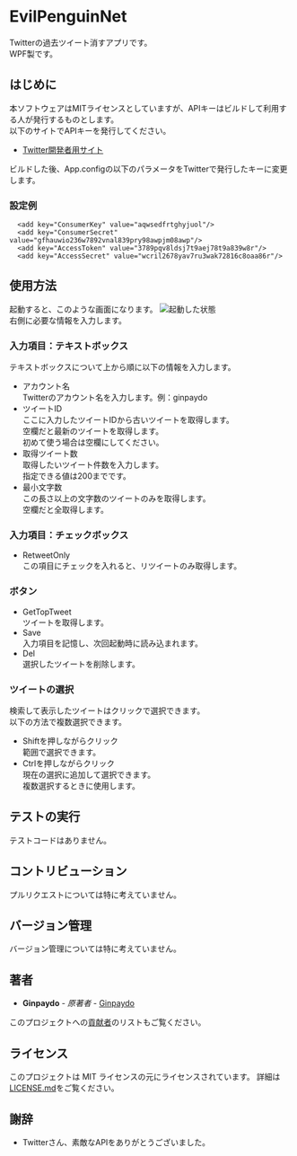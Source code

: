 # EvilPenguinNet
Twitterの過去ツイート消すアプリです。  
WPF製です。
## はじめに
本ソフトウェアはMITライセンスとしていますが、APIキーはビルドして利用する人が発行するものとします。  
以下のサイトでAPIキーを発行してください。
* [Twitter開発者用サイト](https://developer.twitter.com/)

ビルドした後、App.configの以下のパラメータをTwitterで発行したキーに変更します。
### 設定例
```
  <add key="ConsumerKey" value="aqwsedfrtghyjuol"/>
  <add key="ConsumerSecret" value="gfhauwio236w7892vnal839pry98awpjm08awp"/>
  <add key="AccessToken" value="3789pqv8ldsj7t9aej78t9a839w8r"/>
  <add key="AccessSecret" value="wcril2678yav7ru3wak72816c8oaa86r"/>
```

## 使用方法
起動すると、このような画面になります。
![起動した状態](https://user-images.githubusercontent.com/39305262/53227410-7883c380-36c1-11e9-89a2-5e1eb73fcaec.PNG "起動した状態")  
右側に必要な情報を入力します。
### 入力項目：テキストボックス
テキストボックスについて上から順に以下の情報を入力します。
- アカウント名  
Twitterのアカウント名を入力します。例：ginpaydo
- ツイートID  
ここに入力したツイートIDから古いツイートを取得します。  
空欄だと最新のツイートを取得します。  
初めて使う場合は空欄にしてください。
- 取得ツイート数  
取得したいツイート件数を入力します。  
指定できる値は200までです。
- 最小文字数  
この長さ以上の文字数のツイートのみを取得します。  
空欄だと全取得します。
### 入力項目：チェックボックス
- RetweetOnly  
この項目にチェックを入れると、リツイートのみ取得します。
### ボタン
- GetTopTweet  
ツイートを取得します。
- Save  
入力項目を記憶し、次回起動時に読み込まれます。
- Del  
選択したツイートを削除します。
### ツイートの選択
検索して表示したツイートはクリックで選択できます。  
以下の方法で複数選択できます。
- Shiftを押しながらクリック  
範囲で選択できます。
- Ctrlを押しながらクリック  
現在の選択に追加して選択できます。  
複数選択するときに使用します。
## テストの実行
テストコードはありません。
## コントリビューション
プルリクエストについては特に考えていません。
## バージョン管理
バージョン管理については特に考えていません。
## 著者
* **Ginpaydo** - *原著者* - [Ginpaydo](https://github.com/ginpaydo)  

このプロジェクトへの[貢献者](https://github.com/ginpaydo/project/contributors)のリストもご覧ください。
## ライセンス
このプロジェクトは MIT ライセンスの元にライセンスされています。 詳細は[LICENSE.md](LICENSE.md)をご覧ください。
## 謝辞
* Twitterさん、素敵なAPIをありがとうございました。
